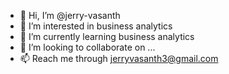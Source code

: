 - 👋 Hi, I’m @jerry-vasanth
- 👀 I’m interested in business analytics 
- 🌱 I’m currently learning business analytics 
- 💞️ I’m looking to collaborate on ...
- 📫 Reach me through jerryvasanth3@gmail.com

<!---
jerry-vasanth/jerry-vasanth is a ✨ special ✨ repository because its `README.md` (this file) appears on your GitHub profile.
You can click the Preview link to take a look at your changes.
--->

